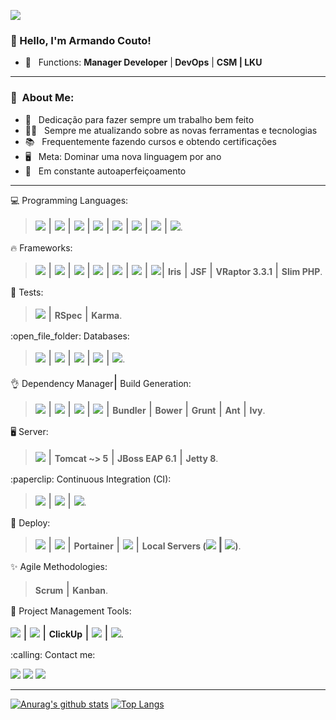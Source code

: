 ![](https://komarev.com/ghpvc/?username=armando-couto&color=006bed)
### :wave:	 Hello, I'm <strong>Armando Couto!</strong>

 - 💼 &nbsp;  Functions: <b>Manager Developer</b> |<b> DevOps</b> | <b>CSM | </b><b>LKU</b>

<hr/>
<h3> 👨 &nbsp;About Me:</h3>
 
 - 🤵‍ &nbsp; Dedicação para fazer sempre um trabalho bem feito
 - :running_man: &nbsp; Sempre me atualizando sobre as novas ferramentas e tecnologias
 - 📚  &nbsp; Frequentemente fazendo cursos e obtendo certificações
 - 🖥️ &nbsp; Meta: Dominar uma nova linguagem por ano
 - 🚀  &nbsp; Em constante autoaperfeiçoamento
 

<hr/>







<p align="left">
  💻  Programming Languages:

  ><a href="#" alt="#"><img src="https://img.shields.io/badge/Ruby-CC342D?style=flat&labelColor=black&logo=ruby&logoColor=white"/></a> <span style="font-size: 1.5em;">|</span> <a href="#" alt="#"><img src="https://img.shields.io/badge/Go-00ADD8?style=flat&labelColor=black&logo=go&logoColor=white"/></a> <span style="font-size: 1.5em;">|</span> <a href="#" alt="#">
  <img src="https://camo.githubusercontent.com/cf1a0ef083a2372d7f66b4691d5d25bfd8c098f42871e8da90edb1f32ed187c4/68747470733a2f2f696d672e736869656c64732e696f2f62616467652f2d4a6176615363726970742d626c61636b3f7374796c653d666c61742d737175617265266c6f676f3d6a617661736372697074?style=flat&labelColor=black"/></a> <span style="font-size: 1.5em;">|</span> <a href="#" alt="#">
  <img src="https://camo.githubusercontent.com/e17e119d8c9bb34ac9710be65d35d52a7e04cc260476760305525204df5f34b0/68747470733a2f2f696d672e736869656c64732e696f2f62616467652f2d4a6176612d3030373339363f7374796c653d666c61742d737175617265266c6f676f3d6a617661?style=flat&labelColor=black"/></a> <span style="font-size: 1.5em;">|</span> <a href="#" alt="#">
  <img src="https://img.shields.io/badge/Dart-0175C2?style=flat&labelColor=black&logo=dart&logoColor=white"/></a> <span style="font-size: 1.5em;">|</span> <a href="#" alt="#">
  <img src="https://img.shields.io/badge/Kotlin-0095D5?&style=flat&labelColor=black&logo=kotlin&logoColor=white"/></a> <span style="font-size: 1.5em;">|</span> <a href="#" alt="#">
  <img src="https://camo.githubusercontent.com/8b76dad952a5f01b227f0fc83168009e115d7a0c5f9eca6ea918d6ae4e71b8ff/68747470733a2f2f696d672e736869656c64732e696f2f62616467652f2d547970655363726970742d3030374143433f7374796c653d666c61742d737175617265266c6f676f3d74797065736372697074?style=flat&labelColor=black"/></a> <span style="font-size: 1.5em;">|</span> <a href="#" alt="#">
  <img src="https://img.shields.io/badge/PHP-777BB4?style=flat&labelColor=black&logo=php&logoColor=white"/></a>.
</p>

<p align="left">
  🔥 Frameworks:
  
  > <a href="#" alt="#"><img src="https://img.shields.io/badge/Ruby_on_Rails-CC0000?style=flat&labelColor=black&logo=ruby-on-rails&logoColor=white"/></a> <span style="font-size: 1.5em;">|</span> <a href="#" alt="#"><img src="https://img.shields.io/badge/Vue.js-35495E?style=flat&labelColor=black&logo=vuedotjs&logoColor=4FC08D"/></a>  <span style="font-size: 1.5em;">|</span> <a href="#" alt="#">
  <img src="https://camo.githubusercontent.com/e69ce9578893114021fafce756e3f42896d1de997ebd999fa5305bda5ce22f4e/68747470733a2f2f696d672e736869656c64732e696f2f62616467652f2d496f6e69632d3338383046463f7374796c653d666c61742d737175617265266c6f676f3d696f6e6963266c6f676f436f6c6f723d7768697465?style=flat&labelColor=black"/></a> <span style="font-size: 1.5em;">|</span> <a href="#" alt="#">
  <img src="https://camo.githubusercontent.com/174977c27f60a8bdb18c0434360f1381ff22c92bf7402a5e8e21450d31c0305b/68747470733a2f2f696d672e736869656c64732e696f2f62616467652f2d416e67756c61722d4444303033313f7374796c653d666c61742d737175617265266c6f676f3d616e67756c6172?style=flat&labelColor=black"/></a> <span style="font-size: 1.5em;">|</span> <a href="#" alt="#"><img src="https://img.shields.io/badge/jQuery-0769AD?style=flat&labelColor=black&logo=jquery&logoColor=white"/></a> <span style="font-size: 1.5em;">|</span> <a href="#" alt="#">
  <img src="https://camo.githubusercontent.com/d8f7e93bdb728c656b784b48c9229b2224067c147978e345773f21c0ac43f324/68747470733a2f2f696d672e736869656c64732e696f2f62616467652f2d537072696e672d3644423333463f7374796c653d666c61742d737175617265266c6f676f3d737072696e67266c6f676f436f6c6f723d7768697465?style=flat&labelColor=black"/></a> <span style="font-size: 1.5em;">|</span> <a href="#" alt="#"><img src="https://img.shields.io/badge/Spring_Boot-F2F4F9?style=flat&labelColor=black&logo=spring-boot"/></a><span style="font-size: 1.5em;">|</span> <strong>Iris</strong> <span style="font-size: 1.5em;">|</span> <strong>JSF</strong> <span style="font-size: 1.5em;">|</span> <strong>VRaptor 3.3.1</strong> <span style="font-size: 1.5em;">|</span> <strong>Slim PHP</strong>.
</p>

<p align="left">
  🧪 Tests: 
  
  ><a href="#" alt="#"><img src="https://img.shields.io/badge/Junit5-25A162?style=flat&labelColor=black&logo=junit5&logoColor=white"/></a> <span style="font-size: 1.5em;">|</span>
  <strong>RSpec</strong> <span style="font-size: 1.5em;">|</span> <strong>Karma</strong>.
</p>

<p align="left">
  :open_file_folder: Databases:
  
  ><a href="#" alt="#"><img src="https://img.shields.io/badge/PostgreSQL-316192?style=flat&labelColor=black&logo=postgresql&logoColor=white"/></a> <span style="font-size: 1.5em;">|</span> <a href="#" alt="#">
  <img src="https://camo.githubusercontent.com/392fa71fd2737088b6d21ba33f3d2fb6e1ac7c61142cdbe56c1d688ecf781ab8/68747470733a2f2f696d672e736869656c64732e696f2f62616467652f2d4d6f6e676f44422d626c61636b3f7374796c653d666c61742d737175617265266c6f676f3d6d6f6e676f6462?style=flat&labelColor=black"/></a> <span style="font-size: 1.5em;">|</span> <a href="#" alt="#">
  <img src="https://camo.githubusercontent.com/e2d7cd23da0444893705e2927f3d5de4c3cb03b93fe119c637c16ab485cd378d/68747470733a2f2f696d672e736869656c64732e696f2f62616467652f2d53514c2532305365727665722d4343323932373f7374796c653d666c61742d737175617265266c6f676f3d6d6963726f736f66742d73716c2d736572766572266c6f676f436f6c6f723d7768697465?style=flat&labelColor=black"/></a> <span style="font-size: 1.5em;">|</span> <a href="#" alt="#">
  <img src="https://camo.githubusercontent.com/0b8c9a9b23895b6df5ee44e3cb68d7b8287cf5e232fa6f439f5756e2d853c494/68747470733a2f2f696d672e736869656c64732e696f2f62616467652f46697265626173652d4646434132383f7374796c653d666c61742d737175617265266c6f676f3d6669726562617365266c6f676f436f6c6f723d7768697465?style=flat&labelColor=black"/></a> <span style="font-size: 1.5em;">|</span> <a href="#" alt="#">
  <img src="https://camo.githubusercontent.com/4eade77f6242a74645c408f1cc48b4c05f3c7c8a74d0bf15c2a1e259e4d357d9/68747470733a2f2f696d672e736869656c64732e696f2f62616467652f2d4d7953514c2d3434373941313f7374796c653d666c61742d737175617265266c6f676f3d6d7973716c266c6f676f436f6c6f723d7768697465?style=flat&labelColor=black"/></a>.
</p>

<p align="left">
  👌 Dependency Manager<span style="font-size: 1.5em;">|</span> Build Generation: 
  
  > <a href="#" alt="#"><img src="https://img.shields.io/badge/npm-CB3837?style=flat&labelColor=black&logo=npm&logoColor=white"/></a> <span style="font-size: 1.5em;">|</span> <a href="#" alt="#"><img src="https://img.shields.io/badge/apache_maven-C71A36?style=flat&labelColor=black&logo=apachemaven&logoColor=white"/></a>  <span style="font-size: 1.5em;">|</span>  <a href="#" alt="#"><img src="https://img.shields.io/badge/gradle-02303A?style=flat&labelColor=black&logo=gradle&logoColor=white"/></a> <span style="font-size: 1.5em;">|</span> <a href="#" alt="#"><img src="https://img.shields.io/badge/Node.js-339933?style=flat&labelColor=black&logo=nodedotjs&logoColor=white"/></a> <span style="font-size: 1.5em;">|</span> <strong>Bundler</strong> <span style="font-size: 1.5em;">|</span> <strong>Bower</strong>  <span style="font-size: 1.5em;">|</span> <strong>Grunt</strong> <span style="font-size: 1.5em;">|</span> <strong>Ant</strong> <span style="font-size: 1.5em;">|</span> <strong>Ivy</strong>.
</p>

<p align="left">
  🖥️ Server:
  
  > <a href="#" alt="#"><img src="https://img.shields.io/badge/Nginx-009639?style=flat&labelColor=black&logo=nginx&logoColor=white"/></a> <span style="font-size: 1.5em;">|</span> <strong>Tomcat ~> 5</strong> <span style="font-size: 1.5em;">|</span> <strong>JBoss EAP 6.1</strong> <span style="font-size: 1.5em;">|</span> <strong>Jetty 8</strong>.
</p>

<p align="left">
  :paperclip: Continuous Integration (CI):
  
  ><a href="#" alt="#"><img src="https://img.shields.io/badge/GitHub_Actions-2088FF?style=flat&labelColor=black&logo=github-actions&logoColor=white"/></a> <span style="font-size: 1.5em;">|</span> <a href="#" alt="#"><img src="https://img.shields.io/badge/Bitbucket-0747a6?style=flat&labelColor=black&logo=bitbucket&logoColor=white"/></a> <span style="font-size: 1.5em;">|</span> <a href="#" alt="#"><img src="https://img.shields.io/badge/Jenkins-D24939?style=flat&labelColor=black&logo=Jenkins&logoColor=white"/></a>.
</p>

<p align="left">
  🏬 Deploy:
  
  > <a href="#" alt="#"> <img src="https://camo.githubusercontent.com/204410115a0bb658668e7446bfc6a7eadb6a96a98d81daba65ddaaa541e95f58/68747470733a2f2f696d672e736869656c64732e696f2f62616467652f2d446f636b65722d3234393645443f7374796c653d666c61742d737175617265266c6f676f3d646f636b6572266c6f676f436f6c6f723d7768697465?style=flat&labelColor=black"/></a> <span style="font-size: 1.5em;">|</span> <a href="#" alt="#"><img src="https://img.shields.io/badge/Amazon_AWS-FF9900?style=flat&labelColor=black&logo=amazonaws&logoColor=white"/></a> <span style="font-size: 1.5em;">|</span> <strong>Portainer</strong> <span style="font-size: 1.5em;">|</span> <a href="#" alt="#"><img src="https://img.shields.io/badge/Heroku-430098?style=flat&labelColor=black&logo=heroku&logoColor=white"/></a> <span style="font-size: 1.5em;">|</span> <strong>Local Servers (<a href="#" alt="#"><img src="https://img.shields.io/badge/Ubuntu-E95420?style=flat&labelColor=black&logo=ubuntu&logoColor=white"/></a> <span style="font-size: 1.5em;">|</span> <a href="#" alt="#"><img src="https://img.shields.io/badge/Windows-0078D6?style=flat&labelColor=black&logo=windows&logoColor=white"/></a>)</strong>.
</p>

<p align="left">
  ✨ Agile Methodologies: 
  
  ><strong>Scrum</strong> <span style="font-size: 1.5em;">|</span> <strong>Kanban</strong>.
</p>

<p align="left">
  🚧 Project Management Tools: 
  
  ><a href="#" alt="#">
  <img src="https://camo.githubusercontent.com/a95eb8afd7ec4675e0d4888b07848a18ca7a23421d9a8b9e9c61d4c01e984948/68747470733a2f2f696d672e736869656c64732e696f2f62616467652f2d4a4952412d3030353243433f7374796c653d666c61742d737175617265266c6f676f3d6a697261?style=flat&labelColor=black"/></a> <span style="font-size: 1.5em;">|</span> <a href="#" alt="#">
  <img src="https://camo.githubusercontent.com/cc30bafe0dff6e08e6394085af4f06b8d381a94b2979f0ddc52b0deb7d068ebe/68747470733a2f2f696d672e736869656c64732e696f2f62616467652f2d4a46726f672d3431424634373f7374796c653d666c61742d737175617265266c6f676f3d6a66726f67266c6f676f436f6c6f723d7768697465?style=flat&labelColor=black"/></a> <span style="font-size: 1.5em;">|</span> <strong>ClickUp</strong> <span style="font-size: 1.5em;">|</span> <a href="#" alt="#"><img src="https://img.shields.io/badge/Trello-0052CC?style=flat&labelColor=black&logo=trello&logoColor=white"/></a> <span style="font-size: 1.5em;">|</span> <a href="#" alt="#"><img src="https://img.shields.io/static/v1?style=for-the-badge&message=Redmine&color=B32024&logo=Redmine&logoColor=FFFFFF&label=" style="with: 80%"/></a>.
</p>

<p align="left">
  :calling: Contact me:
  
  >
  <a href="https://www.linkedin.com/in/armando-couto-a841ba53/" alt="Linkedin">
  <img src="https://img.shields.io/badge/-Linkedin-0e76a8?style=flat-square&logo=Linkedin&logoColor=white&link=https://www.linkedin.com/in/armando-couto-a841ba53/" /></a>
  
<a href="https://twitter.com/ArmandoCouto" alt="Twitter">
  <img src="https://img.shields.io/badge/-Twitter-0e76a8?style=flat&logo=Twitter&logoColor=white&color=9cf&link=https://twitter.com/ArmandoCouto"/></a>

<a href="https://armandocouto.com.br/" alt="Site Personal">
  <img src="https://img.shields.io/badge/-Site_Personal-0e76a8?style=flat&logoColor=white&color=orange&link=https://armandocouto.com.br/"/></a>
</p>
</p>

<hr/>

[![Anurag's github stats](https://github-readme-stats.vercel.app/api?username=armando-couto&show_icons=true&theme=chartreuse-dark)](https://github.com/armando-couto/github-readme-stats)
[![Top Langs](https://github-readme-stats.vercel.app/api/top-langs/?username=armando-couto&show_icons=true&theme=chartreuse-dark&layout=compact)](https://github.com/anuraghazra/github-readme-stats)
